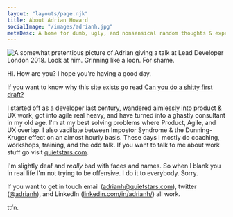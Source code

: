 ```yaml
---
layout: "layouts/page.njk"
title: About Adrian Howard
socialImage: "/images/adrianh.jpg"
metaDesc: A home for dumb, ugly, and nonsensical random thoughts & experiments.
---
```


![A somewhat pretentious picture of Adrian giving a talk at Lead Developer London 2018. Look at him. Grinning like a loon. For shame.](/images/adrianh.jpg)

Hi. How are you? I hope you're having a good day.

If you want to know why this site exists go read [Can you do a shitty first draft?](/posts/can-you-do-a-shitty-first-draft/)

I started off as a developer last century, wandered aimlessly into product & UX work, got into agile real heavy, and have turned into a ghastly consultant in my old age. I'm at my best solving problems where Product, Agile, and UX overlap. I also vacillate between Impostor Syndrome & the Dunning-Kruger effect on an almost hourly basis.  These days I mostly do coaching, workshops, training, and the odd talk. If you want to talk to me about work stuff go visit [quietstars.com](http://quietstars.com).

I'm slightly deaf and _really_ bad with faces and names. So when I blank you in real life I'm not trying to be offensive. I do it to everybody. Sorry.

If you want to get in touch email ([adrianh@quietstars.com](mailto:adrianh@quietstars.com)), twitter ([@adrianh](https://twitter.com/adrianh)), and LinkedIn ([linkedin.com/in/adrianh/](http://linkedin.com/in/adrianh/)) all work.

ttfn.